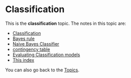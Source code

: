 # Classification
This is the **classification** topic. The notes in this topic are:

- [Classification](Classification/Classification.md)
- [Bayes rule](Classification/Native%20baiyes/Bayes%20rule.md)
- [Naive Bayes Classifier](Classification/Native%20baiyes/Naive%20Bayes%20Classifier.md)
- [contingency table](Classification/contingency%20table.md)
- [Evaluating Classification models](Classification/Evaluating%20Classification%20models.md)
- [This index](.md)

You can also go back to the [Topics](Topics.md).